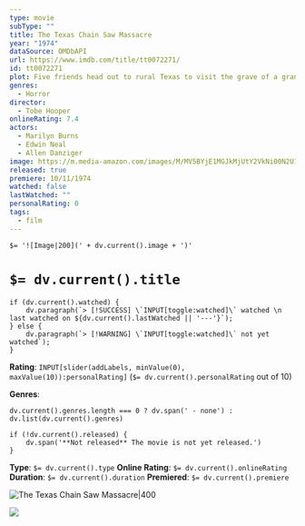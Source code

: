 ```yaml
---
type: movie
subType: ""
title: The Texas Chain Saw Massacre
year: "1974"
dataSource: OMDbAPI
url: https://www.imdb.com/title/tt0072271/
id: tt0072271
plot: Five friends head out to rural Texas to visit the grave of a grandfather. On the way they stumble across what appears to be a deserted house, only to discover something sinister within. Something armed with a chainsaw.
genres:
  - Horror
director:
  - Tobe Hooper
onlineRating: 7.4
actors:
  - Marilyn Burns
  - Edwin Neal
  - Allen Danziger
image: https://m.media-amazon.com/images/M/MV5BYjE1MGJkMjUtY2VkNi00N2U1LWI2NWEtMDExNGYzYjRkZTM0XkEyXkFqcGc@._V1_SX300.jpg
released: true
premiere: 10/11/1974
watched: false
lastWatched: ""
personalRating: 0
tags:
  - film
---
```


`$= '![Image|200](' + dv.current().image + ')'`

# `$= dv.current().title`

```dataviewjs
if (dv.current().watched) {
	dv.paragraph(`> [!SUCCESS] \`INPUT[toggle:watched]\` watched \n last watched on ${dv.current().lastWatched || '---'}`);
} else {
	dv.paragraph(`> [!WARNING] \`INPUT[toggle:watched]\` not yet watched`);
}
```

**Rating**:  `INPUT[slider(addLabels, minValue(0), maxValue(10)):personalRating]` (`$= dv.current().personalRating` out of 10)

**Genres**:
```dataviewjs
dv.current().genres.length === 0 ? dv.span(' - none') : dv.list(dv.current().genres)
```

```dataviewjs
if (!dv.current().released) {
	dv.span('**Not released** The movie is not yet released.')
}
```

**Type**: `$= dv.current().type`
**Online Rating**: `$= dv.current().onlineRating`
**Duration**:  `$= dv.current().duration`
**Premiered**: `$= dv.current().premiere`


![The Texas Chain Saw Massacre|400](https://images.bauerhosting.com/empire/2023/10/The-Texas-Chain-Saw-Massacre.jpg?auto=format&w=1440&q=80)



![](https://youtu.be/BKn9QIaMgtQ?si=v4Q-AiwRCnOZlU1N)